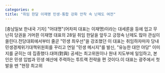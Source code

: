 ```yaml
---
categories: e
title: "취임 한달 이재명 민생·통합 강화 안착 속 난제도 여전"
---
```

[충남일보 한내국 기자] "어대명"(어차피 대표는 이재명)이라는 대세론을 등에 업고 무난히 당권을 거머쥔 이재명 대표의 28일 취임 한달을 앞두고 긍정속 난제도 많아 관심이 쏠린다.전당대회에서부터 줄곧 "민생 최우선"을 강조했던 이 대표는 취임하자마자 당내 민생경제위기대책위원회를 꾸리고 연일 "민생 메시지"를 발신, "유능한 대안 야당" 이미지를 굳히는 데 집중했다.대여(對與) 공세는 최고위원이나 원내 지도부에 일임하고, 본인은 민생 입법과 민생 예산에 주력하는 투트랙 전략을 편 것이다.이 대표는 광주에서 첫발을 뗀 "현장 최고위